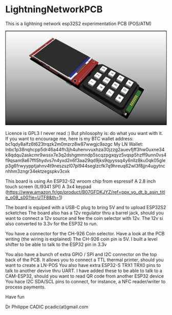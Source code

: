 # LightningNetworkPCB
This is a lightning network esp32S2 experimentation PCB (POS/ATM)

![alt text](https://github.com/ccadic/LightningNetworkPCB/blob/main/autonomous02.jpg)


Licence is GPL3 I never read :) But philosophy is: do what you want with it. 
If you want to encourage me, here is my BTC wallet address: bc1qdy8alfz6t623trqzk2m0mzrz8w87wwgjc9azgc
My LN Wallet: lnbc1p38nqhcpp5dr46a44fh3jh4uhenvvuxhza30jzzg2auevfjff3hw0uxne34k8qdqu2askcmr9wssx7e3q2dshgmmndp5scqzpgxqyz5vqsp5hzff9unn0vs4f9qsam9a67ffl5hydvs7n4yxd2n6f3aa29qd9jks9qyyssq4y6nllz8ku0qk05glep3g6frwyypptjahnv4t9neszszl07pl944seglzcfk7q9hreuq62wl3f8jjn4ugytncnhhm3zngr34ektzegspkv3cxk

This board is using
An ESP32-S2 wroom chip from espressif
A 2.8 inch touch screen (ILI9341 SPI)
A 3x4 keypad (https://www.amazon.fr/gp/product/B07GFDKJYZ/ref=ppx_yo_dt_b_asin_title_o08_s00?ie=UTF8&th=1)

The board is equiped with a USB-C plug to bring 5V and to upload ESP32S2 scketches
The board also has a 12v regulator thru a barrel jack, should you want to connect a 12v source and fee the coin selector with 12v.  The 12v si also converted to 3.3v for the ESP32 to run.

You have a connector for the CH-926 Coin selector. Have a look at the PCB writing (the wiring is explained)
The CH-926 coin pin is 5V. I built a level shifter to be able to talk to the ESP32 pin in 3.3v

You also have a bunch of extra GPIO / SPI and I2C connector on the top back of the PCB. It allows you to connect a TTL thermal printer, should you want to create a LN-POS
You also have extra ESP32-S TRX1 TRX0 pins to talk to another devive thru UART. I have added these to be able to talk to a CAM-ESP32, should you want to read QR code from another ESP32 device
You hace I2C SDA/SCL pins to connect, for instance, a NFC reader/writer to process payments.


Have fun

Dr Philippe CADIC
pcadic(at)gmail.com

